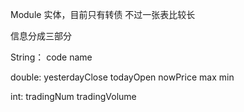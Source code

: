 Module
实体，目前只有转债
不过一张表比较长

信息分成三部分

String：
code
name

double:
yesterdayClose
todayOpen
nowPrice
max
min

int:
tradingNum
tradingVolume
